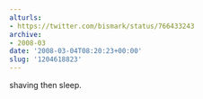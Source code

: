 ```yaml
---
alturls:
- https://twitter.com/bismark/status/766433243
archive:
- 2008-03
date: '2008-03-04T08:20:23+00:00'
slug: '1204618823'
---
```


shaving then sleep.

